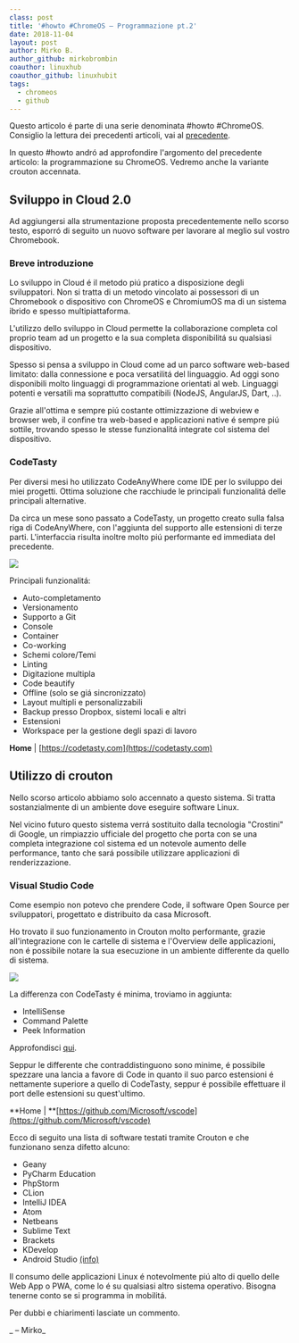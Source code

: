 ```yaml
---
class: post
title: '#howto #ChromeOS – Programmazione pt.2'
date: 2018-11-04
layout: post
author: Mirko B.
author_github: mirkobrombin
coauthor: linuxhub
coauthor_github: linuxhubit
tags:
  - chromeos  
  - github
---
```

Questo articolo é parte di una serie denominata #howto #ChromeOS. Consiglio la lettura dei precedenti articoli, vai al [precedente](https://linuxhub.it/article/howto-chromeos-programmazione).

In questo #howto andró ad approfondire l'argomento del precedente articolo: la programmazione su ChromeOS. Vedremo anche la variante crouton accennata.

## Sviluppo in Cloud 2.0

Ad aggiungersi alla strumentazione proposta precedentemente nello scorso testo, esporró di seguito un nuovo software per lavorare al meglio sul vostro Chromebook.

### Breve introduzione

Lo sviluppo in Cloud é il metodo piú pratico a disposizione degli sviluppatori. Non si tratta di un metodo vincolato ai possessori di un Chromebook o dispositivo con ChromeOS e ChromiumOS ma di un sistema ibrido e spesso multipiattaforma.

L'utilizzo dello sviluppo in Cloud permette la collaborazione completa col proprio team ad un progetto e la sua completa disponibilitá su qualsiasi dispositivo.

Spesso si pensa a sviluppo in Cloud come ad un parco software web-based limitato: dalla connessione e poca versatilitá del linguaggio. Ad oggi sono disponibili molto linguaggi di programmazione orientati al web. Linguaggi potenti e versatili ma soprattutto compatibili (NodeJS, AngularJS, Dart, ..).

Grazie all'ottima e sempre piú costante ottimizzazione di webview e browser web, il confine tra web-based e applicazioni native é sempre piú sottile, trovando spesso le stesse funzionalitá integrate col sistema del dispositivo.

### CodeTasty

Per diversi mesi ho utilizzato CodeAnyWhere come IDE per lo sviluppo dei miei progetti. Ottima soluzione che racchiude le principali funzionalitá delle principali alternative.

Da circa un mese sono passato a CodeTasty, un progetto creato sulla falsa riga di CodeAnyWhere, con l'aggiunta del supporto alle estensioni di terze parti. L'interfaccia risulta inoltre molto piú performante ed immediata del precedente.

![](https://linuxhub.it/wp-content/uploads/2018/11/Screenshot-2018-11-04-at-1.36.43-PM.png)

Principali funzionalitá:

*   Auto-completamento
*   Versionamento
*   Supporto a Git
*   Console
*   Container
*   Co-working
*   Schemi colore/Temi
*   Linting
*   Digitazione multipla
*   Code beautify
*   Offline (solo se giá sincronizzato)
*   Layout multipli e personalizzabili
*   Backup presso Dropbox, sistemi locali e altri
*   Estensioni
*   Workspace per la gestione degli spazi di lavoro

**Home** | [https://codetasty.com](https://codetasty.com)

## Utilizzo di crouton

Nello scorso articolo abbiamo solo accennato a questo sistema. Si tratta sostanzialmente di un ambiente dove eseguire software Linux.

Nel vicino futuro questo sistema verrá sostituito dalla tecnologia "Crostini" di Google, un rimpiazzio ufficiale del progetto che porta con se una completa integrazione col sistema ed un notevole aumento delle performance, tanto che sará possibile utilizzare applicazioni di renderizzazione.

### Visual Studio Code

Come esempio non potevo che prendere Code, il software Open Source per sviluppatori, progettato e distribuito da casa Microsoft.

Ho trovato il suo funzionamento in Crouton molto performante, grazie all'integrazione con le cartelle di sistema e l'Overview delle applicazioni, non é possibile notare la sua esecuzione in un ambiente differente da quello di sistema.

![](https://linuxhub.it/wp-content/uploads/2018/11/Screenshot-2018-11-04-at-1.54.59-PM.png)

La differenza con CodeTasty é minima, troviamo in aggiunta:

*   IntelliSense 
*   Command Palette 
*   Peek Information 

Approfondisci [qui](https://linuxhub.it/i-migliori-15-software-open-source/?highlight=open%20source).

Seppur le differente che contraddistinguono sono minime, é possibile spezzare una lancia a favore di Code in quanto il suo parco estensioni é nettamente superiore a quello di CodeTasty, seppur é possibile effettuare il port delle estensioni su quest'ultimo.

**Home | **[https://github.com/Microsoft/vscode](https://github.com/Microsoft/vscode)

Ecco di seguito una lista di software testati tramite Crouton e che funzionano senza difetto alcuno:

*   Geany
*   PyCharm Education
*   PhpStorm
*   CLion
*   IntelliJ IDEA
*   Atom
*   Netbeans
*   Sublime Text
*   Brackets
*   KDevelop
*   Android Studio [(info)](https://linuxhub.it/sviluppare-android-apps-da-chromebook/)

Il consumo delle applicazioni Linux é notevolmente piú alto di quello delle Web App o PWA, come lo é su qualsiasi altro sistema operativo. Bisogna tenerne conto se si programma in mobilitá.

Per dubbi e chiarimenti lasciate un commento.

_ – Mirko_